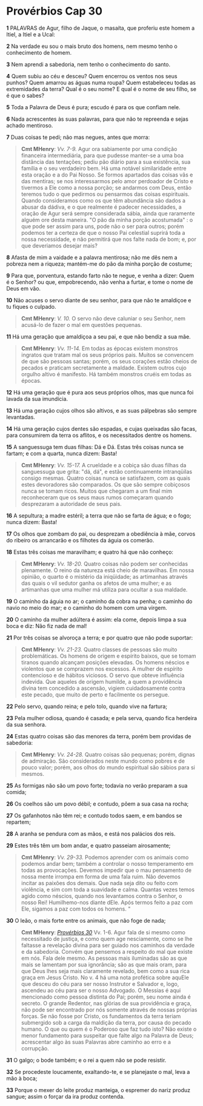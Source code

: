 # Provérbios Cap 30

**1** 	PALAVRAS de Agur, filho de Jaque, o masaíta, que proferiu este homem a Itiel, a Itiel e a Ucal:

**2** 	Na verdade eu sou o mais bruto dos homens, nem mesmo tenho o conhecimento de homem.

**3** 	Nem aprendi a sabedoria, nem tenho o conhecimento do santo.

**4** 	Quem subiu ao céu e desceu? Quem encerrou os ventos nos seus punhos? Quem amarrou as águas numa roupa? Quem estabeleceu todas as extremidades da terra? Qual é o seu nome? E qual é o nome de seu filho, se é que o sabes?

**5** 	Toda a Palavra de Deus é pura; escudo é para os que confiam nele.

**6** 	Nada acrescentes às suas palavras, para que não te repreenda e sejas achado mentiroso.

**7** 	Duas coisas te pedi; não mas negues, antes que morra:

> **Cmt MHenry**: *Vv. 7-9.* Agur ora sabiamente por uma condição financeira intermediária, para que pudesse manter-se a uma boa distância das tentações; pediu pão diário para a sua existência, sua família e o seu verdadeiro bem. Há uma notável similaridade entre esta oração e a do Pai Nosso. Se formos apartados das coisas vãs e das mentiras; se nos interessarmos pelo amor perdoador de Cristo e tivermos a Ele como a nossa porção; se andarmos com Deus, então teremos tudo o que pedirmos ou pensarmos das coisas espirituais. Quando consideramos como os que têm abundância são dados a abusar da dádiva, e o que realmente é padecer necessidades, a oração de Agur será sempre considerada sábia, ainda que raramente alguém ore desta maneira. "O pão da minha porção acostumada" : o que pode ser assim para uns, pode não o ser para outros; porém podemos ter a certeza de que o nosso Pai celestial suprirá toda a nossa necessidade, e não permitirá que nos falte nada de bom; e, por que deveriamos desejar mais?

**8** 	Afasta de mim a vaidade e a palavra mentirosa; não me dês nem a pobreza nem a riqueza; mantém-me do pão da minha porção de costume;

**9** 	Para que, porventura, estando farto não te negue, e venha a dizer: Quem é o Senhor? ou que, empobrecendo, não venha a furtar, e tome o nome de Deus em vão.

**10** 	Não acuses o servo diante de seu senhor, para que não te amaldiçoe e tu fiques o culpado.

> **Cmt MHenry**: *V. 10.* O servo não deve caluniar o seu Senhor, nem acusá-lo de fazer o mal em questões pequenas.

**11** 	Há uma geração que amaldiçoa a seu pai, e que não bendiz a sua mãe.

> **Cmt MHenry**: *Vv. 11-14.* Em todas as épocas existem monstros ingratos que tratam mal os seus próprios pais. Muitos se convencem de que são pessoas santas; porém, os seus corações estão cheios de pecados e praticam secretamente a maldade. Existem outros cujo orgulho altivo é manifesto. Há também monstros cruéis em todas as épocas.

**12** 	Há uma geração que é pura aos seus próprios olhos, mas que nunca foi lavada da sua imundícia.

**13** 	Há uma geração cujos olhos são altivos, e as suas pálpebras são sempre levantadas.

**14** 	Há uma geração cujos dentes são espadas, e cujas queixadas são facas, para consumirem da terra os aflitos, e os necessitados dentre os homens.

**15** 	A sanguessuga tem duas filhas: Dá e Dá. Estas três coisas nunca se fartam; e com a quarta, nunca dizem: Basta!

> **Cmt MHenry**: *Vv. 15-17.* A crueldade e a cobiça são duas filhas da sanguessuga que grita: "dá, dá", e estão continuamente intranqüilas consigo mesmas. Quatro coisas nunca se satisfazem, com as quais estes devoradores são comparados. Os que são sempre cobiçosos nunca se tomam ricos. Muitos que chegaram a um final mim reconheceram que os seus maus rumos começaram quando desprezaram a autoridade de seus pais.

**16** 	A sepultura; a madre estéril; a terra que não se farta de água; e o fogo; nunca dizem: Basta!

**17** 	Os olhos que zombam do pai, ou desprezam a obediência à mãe, corvos do ribeiro os arrancarão e os filhotes da águia os comerão.

**18** 	Estas três coisas me maravilham; e quatro há que não conheço:

> **Cmt MHenry**: *Vv. 18-20.* Quatro coisas não podem ser conhecidas plenamente. O reino da natureza está cheio de maravilhas. Em nossa opinião, o quarto é o mistério da iniqüidade; as artimanhas através das quais o vil sedutor ganha os afetos de uma mulher; e as artimanhas que uma mulher má utiliza para ocultar a sua maldade.

**19** 	O caminho da águia no ar; o caminho da cobra na penha; o caminho do navio no meio do mar; e o caminho do homem com uma virgem.

**20** 	O caminho da mulher adúltera é assim: ela come, depois limpa a sua boca e diz: Não fiz nada de mal!

**21** 	Por três coisas se alvoroça a terra; e por quatro que não pode suportar:

> **Cmt MHenry**: *Vv. 21-23.* Quatro classes de pessoas são muito problemáticas. Os homens de origem e espírito baixos, que se tomam tiranos quando alcançam posições elevadas. Os homens néscios e violentos que se comprazem nos excessos. A mulher de espírito contencioso e de hábitos viciosos. O servo que obteve influência indevida. Que aqueles de origem humilde, a quem a providência divina tem concedido a ascensão, vigiem cuidadosamente contra este pecado, que muito de perto e facilmente os persegue.

**22** 	Pelo servo, quando reina; e pelo tolo, quando vive na fartura;

**23** 	Pela mulher odiosa, quando é casada; e pela serva, quando fica herdeira da sua senhora.

**24** 	Estas quatro coisas são das menores da terra, porém bem providas de sabedoria:

> **Cmt MHenry**: *Vv. 24-28.* Quatro coisas são pequenas; porém, dignas de admiração. São considerados neste mundo como pobres e de pouco valor; porém, aos olhos do mundo espiritual são sábios para si mesmos.

**25** 	As formigas não são um povo forte; todavia no verão preparam a sua comida;

**26** 	Os coelhos são um povo débil; e contudo, põem a sua casa na rocha;

**27** 	Os gafanhotos não têm rei; e contudo todos saem, e em bandos se repartem;

**28** 	A aranha se pendura com as mãos, e está nos palácios dos reis.

**29** 	Estes três têm um bom andar, e quatro passeiam airosamente;

> **Cmt MHenry**: *Vv. 29-33.* Podemos aprender com os animais como podemos andar bem; também a controlar o nosso temperamento em todas as provocações. Devemos impedir que o mau pensamento de nossa mente irrompa em forma de uma fala ruim. Não devemos incitar as paixões dos demais. Que nada seja dito ou feito com violência, e sim com toda a suavidade e calma. Quantas vezes temos agido como néscios, quando nos levantamos contra o Senhor, o nosso Rei! Humilhemo-nos diante dEle. Após termos feito a paz com Ele, sigamos a paz com todos os homens. "

**30** 	O leão, o mais forte entre os animais, que não foge de nada;

> **Cmt MHenry**: *[Provérbios 30](../20A-Pv/30.md#0)* Vv. 1-6. Agur fala de si mesmo como necessitado de justiça, e como quem age nesciamente, como se lhe faltasse a revelação divina para ser guiado nos caminhos da verdade e da sabedoria. Convém que pensemos a respeito do mal que existe em nós. Fala dele mesmo. As pessoas mais iluminadas são as que mais se lamentam por sua ignorância; são as que mais oram, para que Deus lhes seja mais claramente revelado, bem como a sua rica graça em Jesus Cristo. No v. 4 há uma nota profética sobre aquEle que desceu do céu para ser nosso Instrutor e Salvador e, logo, ascendeu ao céu para ser o nosso Advogado. O Messias é aqui mencionado como pessoa distinta do Pai; porém, seu nome ainda é secreto. O grande Redentor, nas glórias de sua providência e graça, não pode ser encontrado por nós somente através de nossas próprias forças. Se não fosse por Cristo, os fundamentos da terra teriam submergido sob a carga da maldição da terra, por causa do pecado humano. O que ou quem é o Poderoso que faz tudo isto? Não existe o menor fundamento para suspeitar que falte algo na Palavra de Deus; acrescentar algo às suas Palavras abre caminho ao erro e a corrupção.

**31** 	O galgo; o bode também; e o rei a quem não se pode resistir.

**32** 	Se procedeste loucamente, exaltando-te, e se planejaste o mal, leva a mão à boca;

**33** 	Porque o mexer do leite produz manteiga, o espremer do nariz produz sangue; assim o forçar da ira produz contenda.

